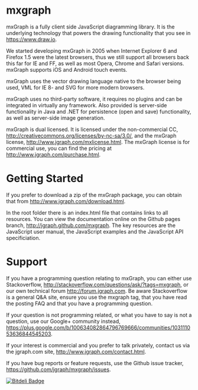 mxgraph
=======

mxGraph is a fully client side JavaScript diagramming library. It is the underlying technology that powers the drawing functionality that you see in https://www.draw.io.

We started developing mxGraph in 2005 when Internet Explorer 6 and Firefox 1.5 were the latest browsers, thus we still support all browsers back this far for IE and FF, as well as most Opera, Chrome and Safari versions. mxGraph supports iOS and Android touch events.

mxGraph uses the vector drawing language native to the browser being used, VML for IE 8- and SVG for more modern browsers.

mxGraph uses no third-party software, it requires no plugins and can be integrated in virtually any framework. Also provided is server-side functionality in Java and .NET for persistence (open and save) functionality, as well as server-side image generation.

mxGraph is dual licensed. It is licensed under the non-commercial CC, http://creativecommons.org/licenses/by-nc-sa/3.0/, and the mxGraph license, http://www.jgraph.com/mxlicense.html. The mxGraph license is for commercial use, you can find the pricing at http://www.jgraph.com/purchase.html.

Getting Started
===============

If you prefer to download a zip of the mxGraph package, you can obtain that from http://www.jgraph.com/download.html.

In the root folder there is an index.html file that contains links to all resources. You can view the documentation online on the Github pages branch, http://jgraph.github.com/mxgraph. The key resources are the JavaScript user manual, the JavaScript examples and the JavaScript API specificiation.

Support
=======

If you have a programming question relating to mxGraph, you can either use Stackoverflow, http://stackoverflow.com/questions/ask/?tags=mxgraph, or our own technical forum http://forum.jgraph.com. Be aware Stackoverflow is a general Q&A site, ensure you use the mxgraph tag, that you have read the posting FAQ and that you have a programming question.

If your question is not programming related, or what you have to say is not a question, use our Google+ community instead, https://plus.google.com/b/100634082864796769666/communities/103111053636844545203.

If your interest is commercial and you prefer to talk privately, contact us via the jgraph.com site, http://www.jgraph.com/contact.html.

If you have bug reports or feature requests, use the Github issue tracker, https://github.com/jgraph/mxgraph/issues.


[![Bitdeli Badge](https://d2weczhvl823v0.cloudfront.net/jgraph/mxgraph/trend.png)](https://bitdeli.com/free "Bitdeli Badge")

